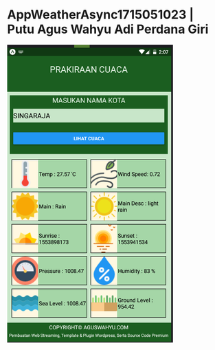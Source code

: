 # AppWeatherAsync1715051023 | Putu Agus Wahyu Adi Perdana Giri
![alt text](https://raw.githubusercontent.com/aguswahyuapg/AppWeatherAsync1715051023/master/RESULT.png)
